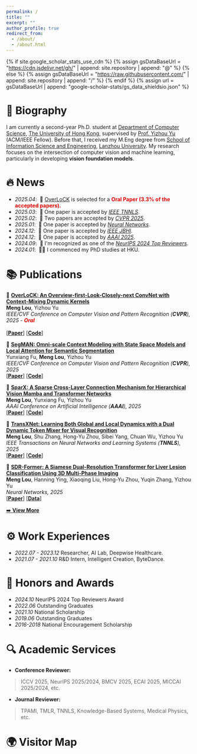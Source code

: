 ```yaml
---
permalink: /
title: ""
excerpt: ""
author_profile: true
redirect_from: 
  - /about/
  - /about.html
---
```


{% if site.google_scholar_stats_use_cdn %}
{% assign gsDataBaseUrl = "https://cdn.jsdelivr.net/gh/" | append: site.repository | append: "@" %}
{% else %}
{% assign gsDataBaseUrl = "https://raw.githubusercontent.com/" | append: site.repository | append: "/" %}
{% endif %}
{% assign url = gsDataBaseUrl | append: "google-scholar-stats/gs_data_shieldsio.json" %}

<span class='anchor' id='about-me'></span>

# 📝 Biography
I am currently a second-year Ph.D. student at [Department of Computer Science](https://www.cs.hku.hk/), [The University of Hong Kong](https://www.hku.hk/), supervised by [Prof. Yizhou Yu](https://i.cs.hku.hk/~yzyu/index.html) (ACM/IEEE Fellow). Before that, I received my M.Eng degree from [School of Information Science and Engineering](https://xxxyen.lzu.edu.cn), [Lanzhou University](https://en.lzu.edu.cn). My research focuses on the intersection of computer vision and machine learning, particularly in developing **vision foundation models**.


# 🔥 News    
- *2025.04*: &nbsp;🎉 [OverLoCK](https://arxiv.org/abs/2502.20087) is selected for a **<font color="#dd0000">Oral Paper (3.3% of the accepted papers).</font><br />**
- *2025.03*: &nbsp;🎉 One paper is accepted by [*IEEE TNNLS*](https://ieeexplore.ieee.org/xpl/RecentIssue.jsp?punumber=5962385).
- *2025.02*: &nbsp;🎉 Two papers are accepted by [*CVPR 2025*](https://cvpr.thecvf.com/).
- *2025.01*: &nbsp;🎉 One paper is accepted by [*Neural Networks*](https://www.sciencedirect.com/journal/neural-networks).
- *2024.12*: &nbsp;🎉 One paper is accepted by [*IEEE JBHI*](https://ieeexplore.ieee.org/xpl/RecentIssue.jsp?punumber=6221020).
- *2024.12*: &nbsp;🎉 One paper is accepted by [*AAAI 2025*](https://aaai.org/conference/aaai/aaai-25/).
- *2024.09*: &nbsp;🎉 I'm recognized as one of the [*NeurIPS 2024 Top Reviewers*](https://neurips.cc/Conferences/2024/ProgramCommittee#top-reviewers).
- *2024.01*: &nbsp;👨‍🎓 I commenced my PhD studies at HKU.

# 📚 Publications
<!-- <div class='paper-box'><div class='paper-box-image'><div><div class="badge">AAAI 2025</div><img src='images/sparx.jpg' alt="sym" width="100%"></div></div>
<div class='paper-box-text' markdown="1"> -->

📄 [**OverLoCK: An Overview-first-Look-Closely-next ConvNet with Context-Mixing Dynamic Kernels**](https://arxiv.org/abs/2502.20087)   
**Meng Lou**, Yizhou Yu       
*IEEE/CVF Conference on Computer Vision and Pattern Recognition (**CVPR**), 2025 - **<font color="#dd0000">Oral </font><br />***   
[[**Paper**](https://arxiv.org/abs/2502.20087)]  [[**Code**](https://github.com/LMMMEng/OverLoCK)]

📄 [**SegMAN: Omni-scale Context Modeling with State Space Models and Local Attention for Semantic Segmentation**](https://arxiv.org/abs/2412.11890)   
Yunxiang Fu, **Meng Lou**, Yizhou Yu    
*IEEE/CVF Conference on Computer Vision and Pattern Recognition (**CVPR**), 2025*     
[[**Paper**](https://arxiv.org/abs/2412.11890)] [[**Code**](https://github.com/yunxiangfu2001/SegMAN)]

📄 [**SparX: A Sparse Cross-Layer Connection Mechanism for Hierarchical Vision Mamba and Transformer Networks**](https://arxiv.org/abs/2409.09649)  
**Meng Lou**, Yunxiang Fu, Yizhou Yu   
*AAAI Conference on Artificial Intelligence (**AAAI**), 2025*      
[[**Paper**](https://arxiv.org/abs/2409.09649)] [[**Code**](https://github.com/LMMMEng/SparX)]

📄 [**TransXNet: Learning Both Global and Local Dynamics with a Dual Dynamic Token Mixer for Visual Recognition**](https://arxiv.org/abs/2310.19380)  
**Meng Lou**, Shu Zhang, Hong-Yu Zhou, Sibei Yang, Chuan Wu, Yizhou Yu    
*IEEE Transactions on Neural Networks and Learning Systems (**TNNLS**), 2025*       
[[**Paper**](https://doi.org/10.1109/TNNLS.2025.3550979)] [[**Code**](https://goo.su/lySyydN)]

📄 [**SDR-Former: A Siamese Dual-Resolution Transformer for Liver Lesion Classification Using 3D Multi-Phase Imaging**](https://www.sciencedirect.com/science/article/pii/S0893608025001078)   
**Meng Lou**, Hanning Ying, Xiaoqing Liu, Hong-Yu Zhou, Yuqin Zhang, Yizhou Yu   
*Neural Networks, 2025*     
[[**Paper**](https://www.sciencedirect.com/science/article/pii/S0893608025001078)] [[**Data**](https://github.com/LMMMEng/LLD-MMRI-Dataset)]

[➡️ **View More**](https://scholar.google.com/citations?hl=en&user=7LpSm34AAAAJ&view_op=list_works&sortby=pubdate)


# ⚙️ Work Experiences
- *2022.07 - 2023.12*  Researcher, AI Lab, Deepwise Healthcare.
- *2021.07 - 2021.10*  R&D Intern, Intelligent Creation, ByteDance.

# 🥇 Honors and Awards
- *2024.10*  NeurIPS 2024 Top Reviewers Award
- *2022.06*  Outstanding Graduates
- *2021.10*  National Scholarship
- *2019.06*  Outstanding Graduates
- *2016-2018*  National Encouragement Scholarship

# 🔍 Academic Services

- **Conference Reviewer:**
> ICCV 2025, NeurIPS 2025/2024, BMCV 2025, ECAI 2025, MICCAI 2025/2024, etc.

- **Journal Reviewer:**
> TPAMI, TMLR, TNNLS, Knowledge-Based Systems, Medical Physics, etc.


<!-- # 🌍 Visitor Map
<script type="text/javascript" src="//rf.revolvermaps.com/0/0/6.js?i=54e0ojatafc&amp;m=7&amp;c=e63100&amp;cr1=ffffff&amp;f=arial&amp;l=0&amp;bv=90&amp;lx=-420&amp;ly=420&amp;hi=20&amp;he=7&amp;hc=a8ddff&amp;rs=80" async="async"></script> -->

# 🌍 Visitor Map
<script type="text/javascript" id="clustrmaps" src="//clustrmaps.com/map_v2.js?d=0xYzgHdIQEACXR9DLJjZYV74qJZJ8L6jkWuJmTBtDqw"></script>
